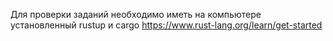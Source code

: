 Для проверки заданий необходимо иметь на компьютере установленный rustup и cargo
https://www.rust-lang.org/learn/get-started
